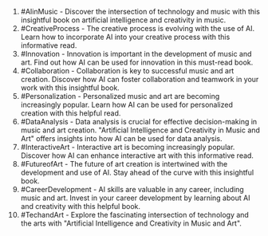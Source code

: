 1. #AIinMusic - Discover the intersection of technology and music with this insightful book on artificial intelligence and creativity in music.
2. #CreativeProcess - The creative process is evolving with the use of AI. Learn how to incorporate AI into your creative process with this informative read.
3. #Innovation - Innovation is important in the development of music and art. Find out how AI can be used for innovation in this must-read book.
4. #Collaboration - Collaboration is key to successful music and art creation. Discover how AI can foster collaboration and teamwork in your work with this insightful book.
5. #Personalization - Personalized music and art are becoming increasingly popular. Learn how AI can be used for personalized creation with this helpful read.
6. #DataAnalysis - Data analysis is crucial for effective decision-making in music and art creation. "Artificial Intelligence and Creativity in Music and Art" offers insights into how AI can be used for data analysis.
7. #InteractiveArt - Interactive art is becoming increasingly popular. Discover how AI can enhance interactive art with this informative read.
8. #FutureofArt - The future of art creation is intertwined with the development and use of AI. Stay ahead of the curve with this insightful book.
9. #CareerDevelopment - AI skills are valuable in any career, including music and art. Invest in your career development by learning about AI and creativity with this helpful book.
10. #TechandArt - Explore the fascinating intersection of technology and the arts with "Artificial Intelligence and Creativity in Music and Art".
